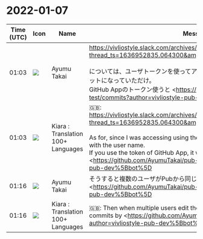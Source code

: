 # 2022-01-07

|Time (UTC)|Icon|Name|Message|
|---|---|---|---|
|01:03|![](https://avatars.slack-edge.com/2021-11-13/2734732574129_8d1b9fea40457c8d0a44_72.png)|Ayumu Takai|<https://vivliostyle.slack.com/archives/CR14JBXCJ/p1641329651243700?thread_ts=1636952835.064300&amp;cid=CR14JBXCJ><br><br>については、ユーザトークンを使ってアクセスしていたからユーザ名でのコミットになっていただけ。<br>GitHub Appのトークン使うと <https://github.com/AyumuTakai/pub-test/commits?author=vivliostyle-pub-dev%5Bbot%5D|vivliostyle-pub-dev> によるコミットになる。<br>GitHub AppのトークンでGraphQLが使えるか検証しなおし。<br><blockquote>手動コミットと区別できるようにPubによるコミットが判るようにしておいたほうが良いような気がする。<br>```Vivliostyle-Pub: create file```<br>とか。</blockquote>|
|01:03|![](https://avatars.slack-edge.com/2021-08-02/2324149410423_2aa7423c4133ecb9f168_72.png)|Kiara : Translation 100+ Languages|🇬🇧: <https://vivliostyle.slack.com/archives/CR14JBXCJ/p1641329651243700?thread_ts=1636952835.064300&amp;cid=CR14JBXCJ><br><br>As for, since I was accessing using the user token, I just made a commit with the user name.<br>If you use the token of GitHub App, it will be committed by <https://github.com/AyumuTakai/pub-test/commits?author=vivliostyle-pub-dev%5Bbot%5D | vivliostyle-pub-dev>.<br>Re-verify if GraphQL can be used with GitHub App tokens.|
|01:16|![](https://avatars.slack-edge.com/2021-11-13/2734732574129_8d1b9fea40457c8d0a44_72.png)|Ayumu Takai|そうすると複数のユーザがPubから同じリポジトリを編集すると全て<https://github.com/AyumuTakai/pub-test/commits?author=vivliostyle-pub-dev%5Bbot%5D|vivliostyle-pub-dev> によるコミットになるので誰が編集したかわからなくなるのでは?<br>逆にユーザ名をコミットメッセージに記載する必要があるのかも。|
|01:16|![](https://avatars.slack-edge.com/2021-08-02/2324149410423_2aa7423c4133ecb9f168_72.png)|Kiara : Translation 100+ Languages|🇬🇧: Then when multiple users edit the same repository from Pub, all commits by <https://github.com/AyumuTakai/pub-test/commits?author=vivliostyle-pub-dev%5Bbot%5D|vivliostyle-pub-dev> So you don't know who edited it?|
